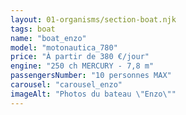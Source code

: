 ```yaml
---
layout: 01-organisms/section-boat.njk
tags: boat
name: "boat_enzo"
model: "motonautica_780"
price: "À partir de 380 €/jour"
engine: "250 ch MERCURY - 7,8 m"
passengersNumber: "10 personnes MAX"
carousel: "carousel_enzo"
imageAlt: "Photos du bateau \"Enzo\""
---
```

